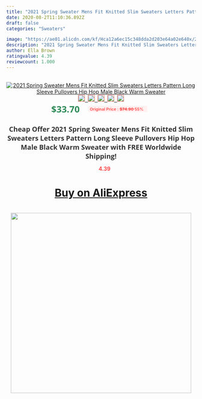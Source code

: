 ```yaml
---
title: "2021 Spring Sweater Mens Fit Knitted Slim Sweaters Letters Pattern Long Sleeve Pullovers Hip Hop Male Black Warm Sweater"
date: 2020-08-2T11:10:36.892Z
draft: false
categories: "Sweaters"

image: "https://ae01.alicdn.com/kf/Hca12a6ec15c348dda2d203e64a02e640x/2021-Spring-Sweater-Mens-Fit-Knitted-Slim-Sweaters-Letters-Pattern-Long-Sleeve-Pullovers-Hip-Hop-Male.jpg"
description: "2021 Spring Sweater Mens Fit Knitted Slim Sweaters Letters Pattern Long Sleeve Pullovers Hip Hop Male Black Warm Sweater"
author: Ella Brown
ratingvalue: 4.39
reviewcount: 1.000
---
```

<br>
<div style="text-align: center;">
<a href="https://s.click.aliexpress.com/e/_AFh6Ah" target="_blank" rel="nofollow noopener noreferrer"><img alt="2021 Spring Sweater Mens Fit Knitted Slim Sweaters Letters Pattern Long Sleeve Pullovers Hip Hop Male Black Warm Sweater" class="magnifier-image" src="https://ae01.alicdn.com/kf/Hca12a6ec15c348dda2d203e64a02e640x/2021-Spring-Sweater-Mens-Fit-Knitted-Slim-Sweaters-Letters-Pattern-Long-Sleeve-Pullovers-Hip-Hop-Male.jpg_640x640.jpg">
<br>
<img style="border:1px solid salmon" src="https://ae01.alicdn.com/kf/Hca12a6ec15c348dda2d203e64a02e640x/2021-Spring-Sweater-Mens-Fit-Knitted-Slim-Sweaters-Letters-Pattern-Long-Sleeve-Pullovers-Hip-Hop-Male.jpg_120x120.jpg">&nbsp;&nbsp;<img style="border:1px solid salmon" src="https://ae01.alicdn.com/kf/H6fa12da738204afd9033139f09ac7fe6e/2021-Spring-Sweater-Mens-Fit-Knitted-Slim-Sweaters-Letters-Pattern-Long-Sleeve-Pullovers-Hip-Hop-Male.jpg_120x120.jpg">&nbsp;&nbsp;<img style="border:1px solid salmon" src="https://ae01.alicdn.com/kf/H76dac298ba0249569aea6a54d20fda510/2021-Spring-Sweater-Mens-Fit-Knitted-Slim-Sweaters-Letters-Pattern-Long-Sleeve-Pullovers-Hip-Hop-Male.jpg_120x120.jpg">&nbsp;&nbsp;<img style="border:1px solid salmon" src="https://ae01.alicdn.com/kf/Hafe27204b27842b0b7ecb41ac774a660O/2021-Spring-Sweater-Mens-Fit-Knitted-Slim-Sweaters-Letters-Pattern-Long-Sleeve-Pullovers-Hip-Hop-Male.jpg_120x120.jpg">&nbsp;&nbsp;<img style="border:1px solid salmon" src="https://ae01.alicdn.com/kf/H4a090673df494400a55a458b92545a2f3/2021-Spring-Sweater-Mens-Fit-Knitted-Slim-Sweaters-Letters-Pattern-Long-Sleeve-Pullovers-Hip-Hop-Male.jpg_120x120.jpg"></a></div><br0>
<div style="text-align: center;"><span style="background-color: white; border: 0px; box-sizing: border-box; color: seagreen; display: inline-block; font-family: &quot;open sans&quot; , &quot;arial&quot; , &quot;helvetica&quot; , sans-serif , &quot;heiti&quot;; font-size: 24px; font-stretch: inherit; font-weight: 700; line-height: inherit; margin: 0px 10px 0px 0px; padding: 0px; vertical-align: middle;">$33.70 </span>
<span style="background: rgb(255 , 241 , 241); border-radius: 3px; border: 0px; box-sizing: border-box; color: #ff4747; display: inline-block; font-family: inherit; font-size: 12px; font-stretch: inherit; font-style: inherit; font-variant: inherit; font-weight: 600; line-height: inherit; margin: 0px; padding: 2px 5px; transform: scale(0.9); vertical-align: middle;">Original Price : <b style="text-decoration: line-through;">$74.90 </b> 55%&nbsp;&nbsp;</span></div>
<h1 style="color: #333333; display: inline-block; font-family: &quot;open sans&quot; , &quot;arial&quot; , &quot;helvetica&quot; , sans-serif , &quot;heiti&quot;; font-size: 18px; font-stretch: inherit; font-weight: 700; text-align: center;">Cheap Offer 2021 Spring Sweater Mens Fit Knitted Slim Sweaters Letters Pattern Long Sleeve Pullovers Hip Hop Male Black Warm Sweater with FREE Worldwide Shipping!</h1>
<div style="color: #ff4747; text-align: center;">
<img src="https://4.bp.blogspot.com/-M0ZcTcb-5uY/XleCXlxnR4I/AAAAAAAAAEc/OrjgMkXV1oMQFaCRZj5HQwOCBcu3w1FegCPcBGAYYCw/s1600/star.png" style="height: 15px;">&nbsp;<b>4.39</b></div>
<div class="button_cont" align="center"><a class="buynow_a" href="https://s.click.aliexpress.com/e/_AFh6Ah" target="_blank" rel="nofollow noopener noreferrer"><H1>Buy on AliExpress</H1></a></div><br>
<div class="separator" style="clear: both; text-align: center;">
<img src="https://lh3.googleusercontent.com/-pTy5HemUv9M/XlePHvY0dAI/AAAAAAAAAE4/0nX5iRUoIWY8eMW9Dpxeirr157OZliDIgCLcBGAsYHQ/s1600/badge.gif" width="480">
</div>
